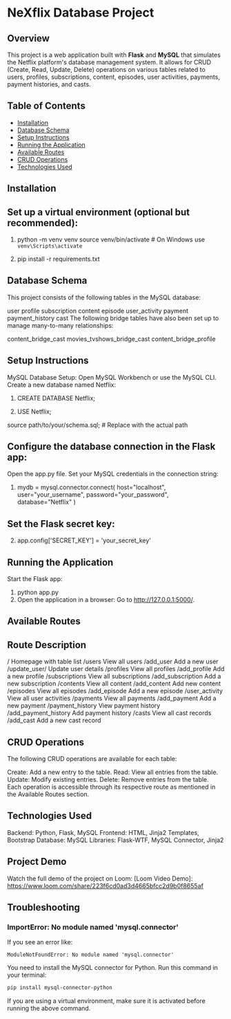 # NeXflix Database Project

## Overview
This project is a web application built with **Flask** and **MySQL** that simulates the Netflix platform's database management system. It allows for CRUD (Create, Read, Update, Delete) operations on various tables related to users, profiles, subscriptions, content, episodes, user activities, payments, payment histories, and casts.

## Table of Contents
- [Installation](#installation)
- [Database Schema](#database-schema)
- [Setup Instructions](#setup-instructions)
- [Running the Application](#running-the-application)
- [Available Routes](#available-routes)
- [CRUD Operations](#crud-operations)
- [Technologies Used](#technologies-used)

## Installation
## Set up a virtual environment (optional but recommended):
1.  
    python -m venv venv
    source venv/bin/activate  # On Windows use `venv\Scripts\activate`

2. pip install -r requirements.txt

## Database Schema

This project consists of the following tables in the MySQL database:

user
profile
subscription
content
episode
user_activity
payment
payment_history
cast
The following bridge tables have also been set up to manage many-to-many relationships:

content_bridge_cast
movies_tvshows_bridge_cast
content_bridge_profile

## Setup Instructions

MySQL Database Setup:
Open MySQL Workbench or use the MySQL CLI.
Create a new database named Netflix:

1.  CREATE DATABASE Netflix;

2. USE Netflix;

source path/to/your/schema.sql;  # Replace with the actual path

## Configure the database connection in the Flask app:
Open the app.py file.
Set your MySQL credentials in the connection string:


1. mydb = mysql.connector.connect(
    host="localhost",
    user="your_username",
    password="your_password",
    database="Netflix"
)

## Set the Flask secret key:

2. app.config['SECRET_KEY'] = 'your_secret_key'

## Running the Application
Start the Flask app:
1. python app.py
2. Open the application in a browser:
    Go to http://127.0.0.1:5000/.

## Available Routes

## Route	                                            Description
/	                                                Homepage with table list
/users	                                            View all users
/add_user	                                        Add a new user
/update_user/<id>	                                Update user details
/profiles	                                        View all profiles
/add_profile	                                    Add a new profile
/subscriptions	                                    View all subscriptions
/add_subscription	                                Add a new subscription
/contents	                                        View all content
/add_content	                                    Add new content
/episodes	                                        View all episodes
/add_episode	                                    Add a new episode
/user_activity	                                    View all user activities
/payments	                                        View all payments
/add_payment	                                    Add a new payment
/payment_history	                                View payment history
/add_payment_history	                            Add payment history
/casts	                                            View all cast records
/add_cast	                                        Add a new cast record


## CRUD Operations

The following CRUD operations are available for each table:

Create: Add a new entry to the table.
Read: View all entries from the table.
Update: Modify existing entries.
Delete: Remove entries from the table.
Each operation is accessible through its respective route as mentioned in the Available Routes section.

## Technologies Used

Backend: Python, Flask, MySQL
Frontend: HTML, Jinja2 Templates, Bootstrap
Database: MySQL
Libraries: Flask-WTF, MySQL Connector, Jinja2

## Project Demo
Watch the full demo of the project on Loom: 
[Loom Video Demo]: https://www.loom.com/share/223f6cd0ad3d4665bfcc2d9b0f8655af


## Troubleshooting

### ImportError: No module named 'mysql.connector'

If you see an error like:

```
ModuleNotFoundError: No module named 'mysql.connector'
```

You need to install the MySQL connector for Python. Run this command in your terminal:

```bash
pip install mysql-connector-python
```

If you are using a virtual environment, make sure it is activated before running the above command.



